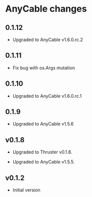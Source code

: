 # AnyCable changes

## 0.1.12

* Upgraded to AnyCable v1.6.0.rc.2

## 0.1.11

* Fix bug with os.Args mutation

## 0.1.10

* Upgraded to AnyCable v1.6.0.rc.1

## 0.1.9

* Upgraded to AnyCable v1.5.6

## v0.1.8

* Upgraded to Thruster v0.1.8.

* Upgraded to AnyCable v1.5.5.

## v0.1.2

* Initial version
